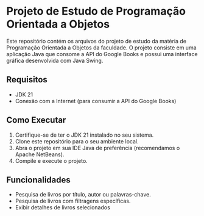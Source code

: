 # Projeto de Estudo de Programação Orientada a Objetos

Este repositório contém os arquivos do projeto de estudo da matéria de Programação Orientada a Objetos da faculdade. O projeto consiste em uma aplicação Java que consome a API do Google Books e possui uma interface gráfica desenvolvida com Java Swing.

## Requisitos

- JDK 21
- Conexão com a Internet (para consumir a API do Google Books)

## Como Executar

1. Certifique-se de ter o JDK 21 instalado no seu sistema.
2. Clone este repositório para o seu ambiente local.
3. Abra o projeto em sua IDE Java de preferência (recomendamos o Apache NetBeans).
4. Compile e execute o projeto.

## Funcionalidades

- Pesquisa de livros por título, autor ou palavras-chave.
- Pesquisa de livros com filtragens específicas.
- Exibir detalhes de livros selecionados
